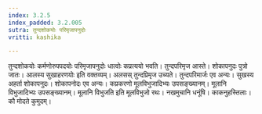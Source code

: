 ```yaml
---
index: 3.2.5
index_padded: 3.2.005
sutra: तुन्दशोकयोः परिमृजापनुदोः
vritti: kashika

---
```

तुन्दशोकयोः कर्मणोरुपपदयोः परिमृजापनुदोः धात्वोः कप्रत्ययो भवति। तुन्दपरिमृज आस्ते। शोकापनुदः पुत्रो जातः। आलस्य सुखाहरणयोः इति वक्तव्यम्। अलसस् तुन्दप्रिमृज उच्यते। तुन्दपरिमार्जः एव अन्यः। सुखस्य अहर्ता शोकापनुदः। शोकापनोदः एव अन्यः। कप्रकरणो मूलविभुजादिभ्यः उपसङ्ख्यानम्। मूलानि विभुजादिभ्यः उपसङ्ख्यानम्। मूलानि विभुजति इति मूलविभुजो रथः। नखमुचानि धनूंषि। काकनुहस्तिलाः। कौ मोदते कुमुदम्।